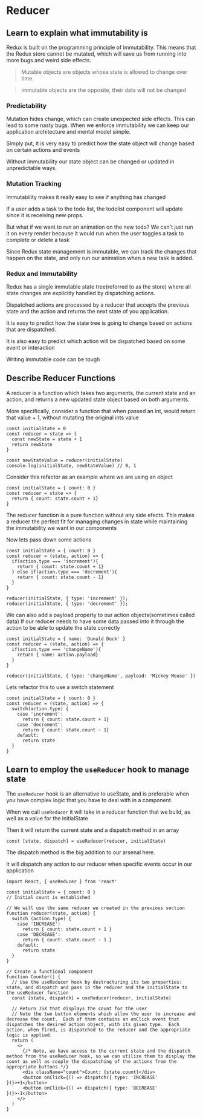 # Reducer
## Learn to explain what immutability is
  Redux is built on the programming principle of immutability. This means that the Redux store cannot be mutated, which will save us from running into more bugs and weird side effects.

  > Mutable objects are objects whose state is allowed to change over time. 

  > immutable objects are the opposite, their data will not be changed

  ### Predictability
  Mutation hides change, which can create unexpected side effects. This can lead to some nasty bugs. When we enforce immutability we can keep our application architecture and mental model simple. 

  Simply put, it is very easy to predict how the state object will change based on certain actions and events

  Without immutability our state object can be changed or updated in unpredictable ways.

  ### Mutation Tracking
  Immutability makes it really easy to see if anything has changed
  
  If a user adds a task to the todo list, the todolist component will update since it is receiving new props. 

  But what if we want to run an animation on the new todo? We can't just run it on every render because it would run when the user toggles a task to complete or delete a task

  Since Redux state management is immutable, we can track the changes that happen on the state, and only run our animation when a new task is added.

  ### Redux and Immutability
  Redux has a single immutable state tree(referred to as the store) where all state changes are explicitly handled by dispatching actions.

  Dispatched actions are processed by a reducer that accepts the previous state and the action and returns the next state of you application.

  It is easy to predict how the state tree is going to change based on actions that are dispatched. 

  It is also easy to predict which action will be dispatched based on some event or interaction

  Writing immutable code can be tough

  ## Describe Reducer Functions
  A reducer is a function which takes two arguments, the current state and an action, and returns a new updated state object based on both arguments.

  More specifically, consider a function that when passed an int, would return that value + 1, without mutating the original ints value

    const initialState = 0
    const reducer = state => {
      const newState = state + 1
      return newState
    }

    const newStateValue = reducer(initialState)
    console.log(initialState, newStateValue) // 0, 1

  Consider this refactor as an example where we are using an object

    const initialState = { count: 0 }
    const reducer = state => {
      return { count: state.count + 1}
    }

  The reducer function is a pure function without any side efects. This makes a reducer the perfect fit for managing changes in state while maintaining the immutability we want in our components

  Now lets pass down some actions

    const initialState = { count: 0 }
    const reducer = (state, action) => {
      if(action.type === 'increment'){
        return { count: state.count + 1}
      } else if(action.type === 'decrement'){
        return { count: state.count - 1}
      }
    }

    reducer(initialState, { type: 'increment' });
    reducer(initialState, { type: 'decrement' });

  We can also add a payload property to our action objects(sometimes called data) If our reducer needs to have some data passed into it through the action to be able to update the state correctly

    const initialState = { name: 'Donald Duck' }
    const reducer = (state, action) => {
      if(action.type === 'changeName'){
        return { name: action.payload}
      }
    }

    reducer(initialState, { type: 'changeName', payload: 'Mickey Mouse' })

  Lets refactor this to use a switch statement

    const initialState = { count: 0 }
    const reducer = (state, action) => {
      switch(action.type) {
        case 'increment':
          return { count: state.count + 1}
        case 'decrement':
          return { count: state.count - 1}
        default:
          return state
      }
    }

  ## Learn to employ the `useReducer` hook to manage state
  The `useReducer` hook is an alternative to useState, and is preferable when you have complex logic that you have to deal with in a component.

  When we call `useReducer` it will take in a reducer function that we build, as well as a value for the initialState

  Then it will return the current state and a dispatch method in an array

    const [state, dispatch] = useReducer(reducer, initialState)

  The dispatch method is the big addition to our arsenal here.

  It will dispatch any action to our reducer when specific events occur in our application

    import React, { useReducer } from 'react'

    const initialState = { count: 0 }
    // Initial count is established

    // We will use the same reducer we created in the previous section
    function reducer(state, action) {
      switch (action.type) {
        case 'INCREASE':
          return { count: state.count + 1 }
        case 'DECREASE':
          return { count: state.count - 1 }
        default:
          return state
      }
    }

    // Create a functional component
    function Counter() {
      // Use the useReducer hook by destructuring its two properties: state, and dispatch and pass in the reducer and the initialState to the useReducer function
      const [state, dispatch] = useReducer(reducer, initialState)

      // Return JSX that displays the count for the user
      // Note the two button elements which allow the user to increase and decrease the count.  Each of them contains an onClick event that dispatches the desired action object, with its given type.  Each action, when fired, is dispatched to the reducer and the appropriate logic is applied.
      return (
        <>
          {/* Note, we have access to the current state and the dispatch method from the useReducer hook, so we can utilize them to display the count as well as couple the dispatching of the actions from the appropriate buttons.*/}
          <div className="count">Count: {state.count}</div>
          <button onClick={() => dispatch({ type: 'INCREASE' })}>+1</button>
          <button onClick={() => dispatch({ type: 'DECREASE' })}>-1</button>
        </>
      )
    }